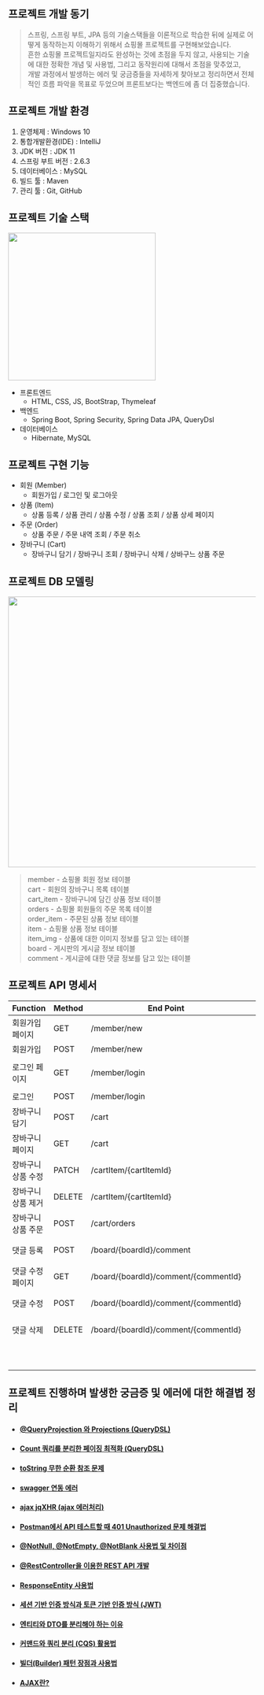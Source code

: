## 프로젝트 개발 동기

> 스프링, 스프링 부트, JPA 등의 기술스택들을 이론적으로 학습한 뒤에 
> 실제로 어떻게 동작하는지 이해하기 위해서 쇼핑몰 프로젝트를 구현해보았습니다. <br>
> 흔한 쇼핑몰 프로젝트일지라도 완성하는 것에 초점을 두지 않고, 사용되는 기술에 대한 
> 정확한 개념 및 사용법, 그리고 동작원리에 대해서 초점을 맞추었고, <br>
> 개발 과정에서 발생하는 에러 및 궁금증들을 자세하게 찾아보고 정리하면서
> 전체적인 흐름 파악을 목표로 두었으며 프론트보다는 백엔드에 좀 더 집중했습니다.

## 프로젝트 개발 환경

1. 운영체제 : Windows 10
2. 통합개발환경(IDE) : IntelliJ
3. JDK 버전 : JDK 11
4. 스프링 부트 버전 : 2.6.3
5. 데이터베이스 : MySQL
6. 빌드 툴 : Maven
7. 관리 툴 : Git, GitHub

## 프로젝트 기술 스택

<img src="https://user-images.githubusercontent.com/35963403/166197893-361d4863-5b6f-406a-a18f-8d5f53719e54.png" width="300">

- 프론트엔드
  - HTML, CSS, JS, BootStrap, Thymeleaf
- 백엔드
  - Spring Boot, Spring Security, Spring Data JPA, QueryDsl
- 데이터베이스
  - Hibernate, MySQL

## 프로젝트 구현 기능

- 회원 (Member)
  - 회원가입 / 로그인 및 로그아웃
- 상품 (Item)
  - 상품 등록 / 상품 관리 / 상품 수정 / 상품 조회 / 상품 상세 페이지
- 주문 (Order)
  - 상품 주문 / 주문 내역 조회 / 주문 취소
- 장바구니 (Cart)
  - 장바구니 담기 / 장바구니 조회 / 장바구니 삭제 / 상바구느 상품 주문

## 프로젝트 DB 모델링

<img src="https://user-images.githubusercontent.com/35963403/166202903-9b6e0615-efef-423f-b92d-5bba7d8ed314.PNG" width="550">

> member - 쇼핑몰 회원 정보 테이블 <br>
> cart - 회원의 장바구니 목록 테이블 <br>
> cart_item - 장바구니에 담긴 상품 정보 테이블 <br>
> orders - 쇼핑몰 회원들의 주문 목록 테이블 <br>
> order_item - 주문된 상품 정보 테이블 <br>
> item - 쇼핑몰 상품 정보 테이블 <br>
> item_img - 상품에 대한 이미지 정보를 담고 있는 테이블 <br>
> board - 게시판의 게시글 정보 테이블 <br>
> comment - 게시글에 대한 댓글 정보를 담고 있는 테이블 <br>

## 프로젝트 API 명세서

| Function   | Method | End Point                            |    | Function   | Method     | End Point                                                     |
|------------|--------|--------------------------------------|----|------------|------------|---------------------------------------------------------------|
| 회원가입 페이지   | GET    | /member/new                          |    | 상품 등록 페이지  | GET        | /admin/item/new                                               |
| 회원가입       | POST   | /member/new                          |    | 상품 등록      | POST       | /admin/item/new                                               |
| 로그인 페이지    | GET    | /member/login                        |    | 상품 조회      | GET        | /admin/item/{itemId}<br/>/admin/items<br/>/admin/items/{page} |
| 로그인        | POST   | /member/login                        |    | 상품 수정      | POST       | /admin/item/{itemId}                                          |
| 장바구니 담기    | POST   | /cart                                |    | 주문하기       | POST       | /order                                                        |
| 장바구니 페이지   | GET    | /cart                                |    | 주문 내역 페이지  | GET        | /orders<br/>/orders/{page}                                    |
| 장바구니 상품 수정 | PATCH  | /cartItem/{cartItemId}               |    | 주문 취소      | POST       | /order/{orderId}/cancel}                                      |
| 장바구니 상품 제거 | DELETE | /cartItem/{cartItemId}               |    | 게시글 등록 페이지 | GET        | /board/new                                                    |
| 장바구니 상품 주문 | POST   | /cart/orders                         |    |게시글 등록| POST       | /board/new                                                    |
| 댓글 등록      | POST   | /board/{boardId}/comment             | | 게시글 수정 페이지 |GET| /board/{boardId}/edit                                         |
| 댓글 수정 페이지  | GET    | /board/{boardId}/comment/{commentId} | |게시글 수정|POST| /board/{boardId}                                              |
|댓글 수정|POST| /board/{boardId}/comment/{commentId} | |게시글 삭제|DELETE| /board/{boardId}                                              |
|댓글 삭제|DELETE| /board/{boardId}/comment/{commentId} | |게시글 조회|GET| /board/{boardId}                                              |
| | | | |게시판 조회|GET| /boards<br/>/boards/{page}                                    |



## 프로젝트 진행하며 발생한 궁금증 및 에러에 대한 해결볍 정리

- #### <a href="https://github.com/gxdxx/TIL/blob/main/Spring/project/query-projection.md">@QueryProjection 와 Projections (QueryDSL)</a>
- #### <a href="https://github.com/gxdxx/TIL/blob/main/Spring/paging.md">Count 쿼리를 분리한 페이징 최적화 (QueryDSL)</a>
- #### <a href="https://github.com/gxdxx/TIL/blob/main/Spring/project/stack-over-flow-error.md">toString 무한 순환 참조 문제</a>
- #### <a href="https://github.com/gxdxx/TIL/blob/main/Spring/project/swagger-error.md">swagger 연동 에러</a>
- #### <a href="https://github.com/gxdxx/TIL/blob/main/Spring/project/jqXHR.md">ajax jqXHR (ajax 에러처리)</a>
- #### <a href="https://github.com/gxdxx/TIL/blob/main/Spring/project/postman-error.md">Postman에서 API 테스트할 때 401 Unauthorized 문제 해결법</a>

- #### <a href="https://github.com/gxdxx/TIL/blob/main/Spring/valid.md">@NotNull, @NotEmpty, @NotBlank 사용법 및 차이점</a>
- #### <a href="https://github.com/gxdxx/TIL/blob/main/Spring/rest-api.md">@RestController을 이용한 REST API 개발</a>
- #### <a href="https://github.com/gxdxx/TIL/blob/main/Spring/response-entity.md">ResponseEntity 사용법</a>
- #### <a href="https://github.com/gxdxx/TIL/blob/main/Spring/login.md">세션 기반 인증 방식과 토큰 기반 인증 방식 (JWT)</a>
- #### <a href="https://github.com/gxdxx/TIL/blob/main/Spring/dto.md">엔티티와 DTO를 분리해야 하는 이유</a>
- #### <a href="https://github.com/gxdxx/TIL/blob/main/Spring/command-query-seperation.md">커맨드와 쿼리 분리 (CQS) 활용법</a>
- #### <a href="https://github.com/gxdxx/TIL/blob/main/Spring/builder.md">빌더(Builder) 패턴 장점과 사용법</a>
- #### <a href="https://github.com/gxdxx/TIL/blob/main/Spring/ajax.md">AJAX란?</a>